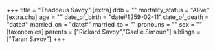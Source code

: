 +++
title = "Thaddeus Savoy"
[extra]
ddb = ""
mortality_status = "Alive"
[extra.cha]
age = ""
date_of_birth = "date#1259-02-11"
date_of_death = "date#"
married_on = "date#"
married_to = ""
pronouns = ""
sex = ""
[taxonomies]
parents = ["Rickard Savoy","Gaelle Simoun"]
siblings = ["Taran Savoy"]
+++

